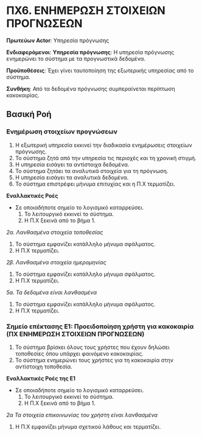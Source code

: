 # ΠΧ6. ΕΝΗΜΕΡΩΣΗ ΣΤΟΙΧΕΙΩΝ ΠΡΟΓΝΩΣΕΩΝ                                        

**Πρωτεύων Actor**: Υπηρεσία πρόγνωσης                                           

**Ενδιαφερόμενοι**: **Υπηρεσία πρόγνωσης**: Η υπηρεσία πρόγνωσης ενημερώνει το σύστημα με τα προγνωστικά δεδομένα.

**Προϋποθέσεις**: Έχει γίνει ταυτοποίηση της εξωτερικής υπηρεσίας από το σύστημα.

**Συνθήκη**: Από τα δεδομένα πρόγνωσης συμπεραίνεται περίπτωση κακοκαιρίας.
## Βασική Ροή                                                                

### Ενημέρωση στοιχείων προγνώσεων

1. Η εξωτερική υπηρεσία εκκινεί την διαδικασία ενημέρωσεις στοιχείων πρόγνωσης.
2. Το σύστημα ζητά από την υπηρεσία τις περιοχές και τη χρονική στιγμή.
3. Η υπηρεσία εισάγει τα αντίστοιχα δεδομένα.
4. Το σύστημα ζητάει τα αναλυτικά στοιχεία για τη πρόγνωση.
5. Η υπηρεσία εισάγει τα αναλυτικά δεδομένα.
6. Το σύστημα επιστρέφει μήνυμα επιτυχίας και η Π.Χ τερματίζει.


**Εναλλακτικές Ροές**

* Σε οποιαδήποτε σημείο το λογισμικό καταρρεύσει.
   1. Το λειτουργικό εκκινεί το σύστημα.
   2. Η Π.Χ ξεκινά από το βήμα 1.

*2α. Λανθασμένα στοιχεία τοποθεσίας*
   1. Το σύστημα εμφανίζει κατάλληλο μήνυμα σφάλματος.
   2. H Π.Χ τερματίζει.

*2β. Λανθασμένα στοιχεία ημερομηνίας*
   1. Το σύστημα εμφανίζει κατάλληλο μήνυμα σφάλματος.
   2. H Π.Χ τερματίζει.

*5a. Τα δεδομένα είναι λανθασμένα*
   1. Το σύστημα εμφανίζει κατάλληλο μήνυμα σφάλματος.
   2. H Π.Χ τερματίζει.


### Σημείο επέκτασης Ε1: Προειδοποίηση χρήστη για κακοκαιρία (ΠΧ ΕΝΗΜΕΡΩΣΗ ΣΤΟΙΧΕΙΩΝ ΠΡΟΓΝΩΣΕΩΝ) 

1. Το σύστημα βρίσκει όλους τους χρήστες που έχουν δηλώσει τοποθεσίες όπου υπάρχει φαινόμενο κακοκαιρίας.
2. Το σύστημα ενημερώνει τους χρήστες για τη κακοκαιρία στην αντίστοιχη τοποθεσία.


**Εναλλακτικές Ροές της Ε1**

* Σε οποιαδήποτε σημείο το λογισμικό καταρρεύσει.
   1. Το λειτουργικό εκκινεί το σύστημα.
   2. Η Π.Χ ξεκινά από το βήμα 1.

*2α Τα στοιχεία επικοινωνίας του χρήστη είναι λανθασμένα*
   1. Η Π.Χ εμφανίζει μήνυμα σχετικού λάθους και τερματίζει.

